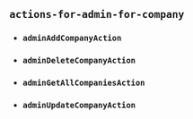 ## `actions-for-admin-for-company`

- ### `adminAddCompanyAction`

- ### `adminDeleteCompanyAction`

- ### `adminGetAllCompaniesAction`

- ### `adminUpdateCompanyAction`
